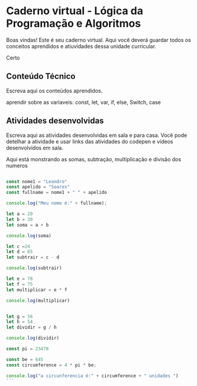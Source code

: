 
# Caderno virtual - Lógica da Programação e Algoritmos
Boas vindas! Este é seu caderno virtual. Aqui você deverá guardar todos os conceitos aprendidos e atiuvidades dessa unidade curricular. 

Certo

## Conteúdo Técnico
Escreva aqui os conteúdos aprendidos.

aprendir sobre as variaveis: const, let, var, if, else, Switch, case

## Atividades desenvolvidas
Escreva aqui as atividades desenvolvidas em sala e para casa. Você pode detelhar a atividade e usar links das atividades do codepen e vídeos desenvolvidos em sala. 

Aqui está monstrando as somas, subtração, multiplicação e divisão dos numeros
 
````js

const nome1 = "Leandro"
const apelido = "Soares"
const fullname = nome1 + " " + apelido
````
````js
console.log("Meu nome é:" + fullname);

let a = 20
let b = 30 
let soma = a + b

console.log(soma)

let c =24
let d = 65
let subtrair = c - d

console.log(subtrair)

let e = 78
let f = 75
let multiplicar = e * f

console.log(multiplicar)


let g = 56
let h = 54
let dividir = g / h

console.log(dividir)

const pi = 23478

const be = 645
const circumference = 4 * pi * be;

console.log("a circunferencia é:" + circumference + " unidades ")
```
